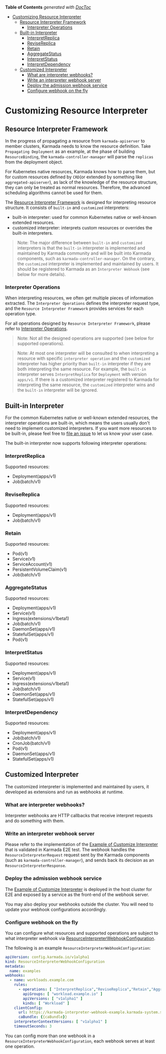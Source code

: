 <!-- START doctoc generated TOC please keep comment here to allow auto update -->
<!-- DON'T EDIT THIS SECTION, INSTEAD RE-RUN doctoc TO UPDATE -->
**Table of Contents**  *generated with [DocToc](https://github.com/thlorenz/doctoc)*

- [Customizing Resource Interpreter](#customizing-resource-interpreter)
  - [Resource Interpreter Framework](#resource-interpreter-framework)
    - [Interpreter Operations](#interpreter-operations)
  - [Built-in Interpreter](#built-in-interpreter)
    - [InterpretReplica](#interpretreplica)
    - [ReviseReplica](#revisereplica)
    - [Retain](#retain)
    - [AggregateStatus](#aggregatestatus)
    - [InterpretStatus](#interpretstatus)
    - [InterpretDependency](#interpretdependency)
  - [Customized Interpreter](#customized-interpreter)
    - [What are interpreter webhooks?](#what-are-interpreter-webhooks)
    - [Write an interpreter webhook server](#write-an-interpreter-webhook-server)
    - [Deploy the admission webhook service](#deploy-the-admission-webhook-service)
    - [Configure webhook on the fly](#configure-webhook-on-the-fly)

<!-- END doctoc generated TOC please keep comment here to allow auto update -->

# Customizing Resource Interpreter

## Resource Interpreter Framework

In the progress of propagating a resource from `karmada-apiserver` to member clusters, Karmada needs to know the 
resource definition. Take `Propagating Deployment` as an example, at the phase of building `ResourceBinding`, the 
`karmada-controller-manager` will parse the `replicas` from the deployment object.

For Kubernetes native resources, Karmada knows how to parse them, but for custom resources defined by `CRD`(or extended
by something like `aggregated-apiserver`), as lack of the knowledge of the resource structure, they can only be treated 
as normal resources. Therefore, the advanced scheduling algorithms cannot be used for them.

The [Resource Interpreter Framework][1] is designed for interpreting resource structure. It consists of `built-in` and 
`customized` interpreters:
- built-in interpreter: used for common Kubernetes native or well-known extended resources.
- customized interpreter: interprets custom resources or overrides the built-in interpreters.

> Note: The major difference between `built-in` and `customized` interpreters is that the `built-in` interpreter is 
> implemented and maintained by Karmada community and will be built into Karmada components, such as 
> `karmada-controller-manager`. On the contrary, the `customized` interpreter is implemented and maintained by users.
> It should be registered to Karmada as an `Interpreter Webhook` (see below for more details).

### Interpreter Operations

When interpreting resources, we often get multiple pieces of information extracted. The `Interpreter Operations`
defines the interpreter request type, and the `Resource Interpreter Framework` provides services for each operation 
type. 

For all operations designed by `Resource Interpreter Framework`, please refer to [Interpreter Operations][2].

> Note: Not all the designed operations are supported (see below for supported operations).

> Note: At most one interpreter will be consulted to when interpreting a resource with specific `interpreter operation`
> and the `customized` interpreter has higher priority than `built-in` interpreter if they are both interpreting the same 
> resource. 
> For example, the `built-in` interpreter serves `InterpretReplica` for `Deployment` with version `apps/v1`. If there 
> is a customized interpreter registered to Karmada for interpreting the same resource, the `customized` interpreter wins and the 
> `built-in` interpreter will be ignored.

## Built-in Interpreter

For the common Kubernetes native or well-known extended resources, the interpreter operations are built-in, which means
the users usually don't need to implement customized interpreters. If you want more resources to be built-in,
please feel free to [file an issue][3] to let us know your user case.

The built-in interpreter now supports following interpreter operations:

### InterpretReplica

Supported resources:
- Deployment(apps/v1)
- Job(batch/v1)

### ReviseReplica

Supported resources:
- Deployment(apps/v1)
- Job(batch/v1)

### Retain

Supported resources:
- Pod(v1)
- Service(v1)
- ServiceAccount(v1)
- PersistentVolumeClaim(v1)
- Job(batch/v1)

### AggregateStatus

Supported resources:
- Deployment(apps/v1)
- Service(v1)
- Ingress(extensions/v1beta1)
- Job(batch/v1)
- DaemonSet(apps/v1)
- StatefulSet(apps/v1)
- Pod(v1)

### InterpretStatus

Supported resources:
- Deployment(apps/v1)
- Service(v1)
- Ingress(extensions/v1beta1)
- Job(batch/v1)
- DaemonSet(apps/v1)
- StatefulSet(apps/v1)

### InterpretDependency

Supported resources:
- Deployment(apps/v1)
- Job(batch/v1)
- CronJob(batch/v1)
- Pod(v1)
- DaemonSet(apps/v1)
- StatefulSet(apps/v1)

## Customized Interpreter

The customized interpreter is implemented and maintained by users, it developed as extensions and 
run as webhooks at runtime.

### What are interpreter webhooks?

Interpreter webhooks are HTTP callbacks that receive interpret requests and do something with them.

### Write an interpreter webhook server

Please refer to the implementation of the [Example of Customize Interpreter][4] that is validated 
in Karmada E2E test. The webhook handles the `ResourceInterpreterRequest` request sent by the 
Karmada components (such as `karmada-controller-manager`), and sends back its decision as an 
`ResourceInterpreterResponse`.

### Deploy the admission webhook service

The [Example of Customize Interpreter][4] is deployed in the host cluster for E2E and exposed by 
a service as the front-end of the webhook server.

You may also deploy your webhooks outside the cluster. You will need to update your webhook 
configurations accordingly.

### Configure webhook on the fly

You can configure what resources and supported operations are subject to what interpreter webhook 
via [ResourceInterpreterWebhookConfiguration][5]. 

The following is an example `ResourceInterpreterWebhookConfiguration`:
```yaml
apiVersion: config.karmada.io/v1alpha1
kind: ResourceInterpreterWebhookConfiguration
metadata:
  name: examples
webhooks:
  - name: workloads.example.com
    rules:
      - operations: [ "InterpretReplica","ReviseReplica","Retain","AggregateStatus" ]
        apiGroups: [ "workload.example.io" ]
        apiVersions: [ "v1alpha1" ]
        kinds: [ "Workload" ]
    clientConfig:
      url: https://karmada-interpreter-webhook-example.karmada-system.svc:443/interpreter-workload
      caBundle: {{caBundle}}
    interpreterContextVersions: [ "v1alpha1" ]
    timeoutSeconds: 3
```

You can config more than one webhook in a `ResourceInterpreterWebhookConfiguration`, each webhook
serves at least one operation.

[1]: https://github.com/karmada-io/karmada/tree/master/docs/proposals/resource-interpreter-webhook
[2]: https://github.com/karmada-io/karmada/blob/master/pkg/apis/config/v1alpha1/resourceinterpreterwebhook_types.go#L71-L108
[3]: https://github.com/karmada-io/karmada/issues/new?assignees=&labels=kind%2Ffeature&template=enhancement.md
[4]: https://github.com/karmada-io/karmada/tree/master/examples/customresourceinterpreter
[5]: https://github.com/karmada-io/karmada/blob/master/pkg/apis/config/v1alpha1/resourceinterpreterwebhook_types.go#L16
[6]: https://github.com/karmada-io/karmada/blob/master/examples/customresourceinterpreter/webhook-configuration.yaml